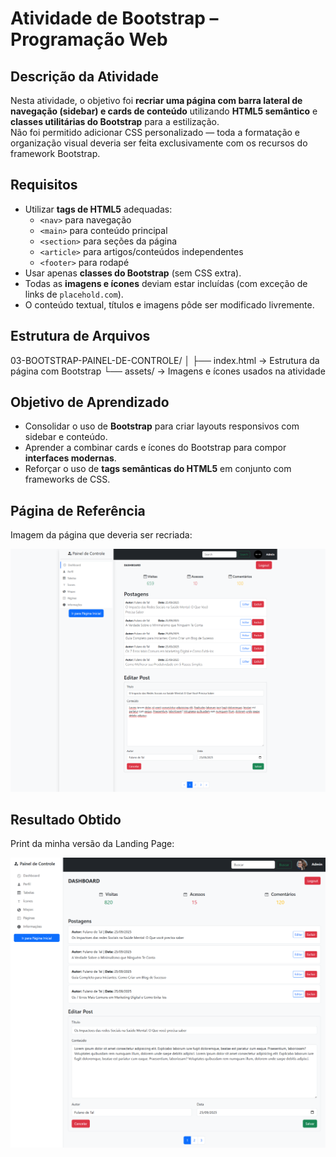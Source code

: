 # Atividade de Bootstrap – Programação Web

## Descrição da Atividade
Nesta atividade, o objetivo foi **recriar uma página com barra lateral de navegação (sidebar) e cards de conteúdo** utilizando **HTML5 semântico** e **classes utilitárias do Bootstrap** para a estilização.  
Não foi permitido adicionar CSS personalizado — toda a formatação e organização visual deveria ser feita exclusivamente com os recursos do framework Bootstrap.

## Requisitos
- Utilizar **tags de HTML5** adequadas:
  - `<nav>` para navegação  
  - `<main>` para conteúdo principal  
  - `<section>` para seções da página  
  - `<article>` para artigos/conteúdos independentes  
  - `<footer>` para rodapé  
- Usar apenas **classes do Bootstrap** (sem CSS extra).
- Todas as **imagens e ícones** deviam estar incluídas (com exceção de links de `placehold.com`).
- O conteúdo textual, títulos e imagens pôde ser modificado livremente.

## Estrutura de Arquivos
03-BOOTSTRAP-PAINEL-DE-CONTROLE/
│
├── index.html → Estrutura da página com Bootstrap
└── assets/ → Imagens e ícones usados na atividade

## Objetivo de Aprendizado
- Consolidar o uso de **Bootstrap** para criar layouts responsivos com sidebar e conteúdo.  
- Aprender a combinar cards e ícones do Bootstrap para compor **interfaces modernas**.  
- Reforçar o uso de **tags semânticas do HTML5** em conjunto com frameworks de CSS. 

## Página de Referência
Imagem da página que deveria ser recriada:  

![Página Original](assets/pagina_original.png)

## Resultado Obtido
Print da minha versão da Landing Page:  

![Meu Resultado](assets/pagina_resultado.png)